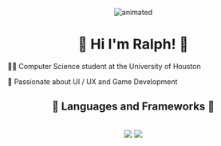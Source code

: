 



<p align="center">
  <img src="https://github.com/icaruskb/icaruskb/assets/107133872/d09fe7d2-afa1-4eb9-9184-80cd93734323" alt="animated" />
</p>

<h1 align="center">👋 Hi I'm Ralph! 👋</h1>
<div class = "left-aligned">
    <p>👨‍💻 Computer Science student at the University of Houston</p>
    <p>💭 Passionate about UI / UX and Game Development</p>
</div>

<h2 align="center">💫 Languages and Frameworks 💫</h2>
<br/>
<div align="center">
    <img src="https://skillicons.dev/icons?i=react,cpp,html,css,vscode,github,figma,git" />
    <img src="https://skillicons.dev/icons?i=nodejs,python,javascript,typescript" /><br>
</div>
